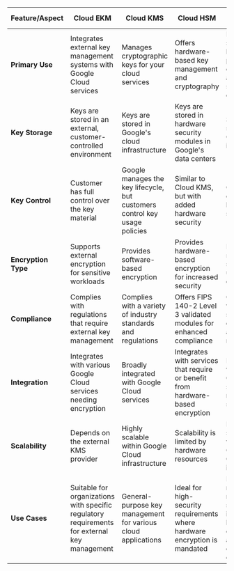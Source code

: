 | Feature/Aspect | Cloud EKM | Cloud KMS | Cloud HSM | Secret Manager |
|----------------|-----------|-----------|-----------|----------------|
| **Primary Use** | Integrates external key management systems with Google Cloud services | Manages cryptographic keys for your cloud services | Offers hardware-based key management and cryptography | Manages and stores API keys, passwords, certificates, and other sensitive data |
| **Key Storage** | Keys are stored in an external, customer-controlled environment | Keys are stored in Google's cloud infrastructure | Keys are stored in hardware security modules in Google's data centers | Secrets are stored in Google's infrastructure |
| **Key Control** | Customer has full control over the key material | Google manages the key lifecycle, but customers control key usage policies | Similar to Cloud KMS, but with added hardware security | Customers control the lifecycle of secrets |
| **Encryption Type** | Supports external encryption for sensitive workloads | Provides software-based encryption | Provides hardware-based encryption for increased security | Manages secrets, not specifically used for encryption |
| **Compliance** | Complies with regulations that require external key management | Complies with a variety of industry standards and regulations | Offers FIPS 140-2 Level 3 validated modules for enhanced compliance | Complies with standard data security and privacy regulations |
| **Integration** | Integrates with various Google Cloud services needing encryption | Broadly integrated with Google Cloud services | Integrates with services that require or benefit from hardware-based encryption | Integrated with Google Cloud services for managing secrets |
| **Scalability** | Depends on the external KMS provider | Highly scalable within Google Cloud infrastructure | Scalability is limited by hardware resources | Highly scalable within Google Cloud infrastructure |
| **Use Cases** | Suitable for organizations with specific regulatory requirements for external key management | General-purpose key management for various cloud applications | Ideal for high-security requirements where hardware encryption is mandated | Ideal for managing non-key sensitive information like credentials and configuration data |

